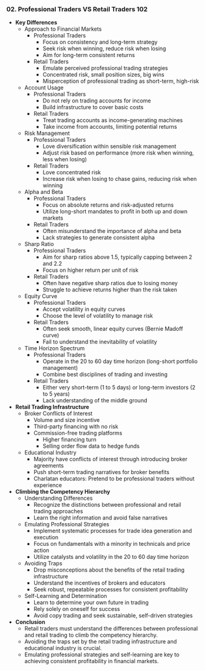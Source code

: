 ### 02. Professional Traders VS Retail Traders 102
- **Key Differences**
    - Approach to Financial Markets
        - Professional Traders
            - Focus on consistency and long-term strategy
            - Seek risk when winning, reduce risk when losing
            - Aim for long-term consistent returns
        - Retail Traders
            - Emulate perceived professional trading strategies
            - Concentrated risk, small position sizes, big wins
            - Misperception of professional trading as short-term, high-risk
    - Account Usage
        - Professional Traders
            - Do not rely on trading accounts for income
            - Build infrastructure to cover basic costs
        - Retail Traders
            - Treat trading accounts as income-generating machines
            - Take income from accounts, limiting potential returns
    - Risk Management
        - Professional Traders
            - Love diversification within sensible risk management
            - Adjust risk based on performance (more risk when winning, less when losing)
        - Retail Traders
            - Love concentrated risk
            - Increase risk when losing to chase gains, reducing risk when winning
    - Alpha and Beta
        - Professional Traders
            - Focus on absolute returns and risk-adjusted returns
            - Utilize long-short mandates to profit in both up and down markets
        - Retail Traders
            - Often misunderstand the importance of alpha and beta
            - Lack strategies to generate consistent alpha
    - Sharp Ratio
        - Professional Traders
            - Aim for sharp ratios above 1.5, typically capping between 2 and 2.2
            - Focus on higher return per unit of risk
        - Retail Traders
            - Often have negative sharp ratios due to losing money
            - Struggle to achieve returns higher than the risk taken
    - Equity Curve
        - Professional Traders
            - Accept volatility in equity curves
            - Choose the level of volatility to manage risk
        - Retail Traders
            - Often seek smooth, linear equity curves (Bernie Madoff curve)
            - Fail to understand the inevitability of volatility
    - Time Horizon Spectrum
        - Professional Traders
            - Operate in the 20 to 60 day time horizon (long-short portfolio management)
            - Combine best disciplines of trading and investing
        - Retail Traders
            - Either very short-term (1 to 5 days) or long-term investors (2 to 5 years)
            - Lack understanding of the middle ground
- **Retail Trading Infrastructure**
    - Broker Conflicts of Interest
        - Volume and size incentive
        - Third-party financing with no risk
        - Commission-free trading platforms
            - Higher financing turn
            - Selling order flow data to hedge funds
    - Educational Industry
        - Majority have conflicts of interest through introducing broker agreements
        - Push short-term trading narratives for broker benefits
        - Charlatan educators: Pretend to be professional traders without experience
- **Climbing the Competency Hierarchy**
    - Understanding Differences
        - Recognize the distinctions between professional and retail trading approaches
        - Learn the right information and avoid false narratives
    - Emulating Professional Strategies
        - Implement systematic processes for trade idea generation and execution
        - Focus on fundamentals with a minority in technicals and price action
        - Utilize catalysts and volatility in the 20 to 60 day time horizon
    - Avoiding Traps
        - Drop misconceptions about the benefits of the retail trading infrastructure
        - Understand the incentives of brokers and educators
        - Seek robust, repeatable processes for consistent profitability
    - Self-Learning and Determination
        - Learn to determine your own future in trading
        - Rely solely on oneself for success
        - Avoid copy trading and seek sustainable, self-driven strategies
- **Conclusion**
    - Retail traders must understand the differences between professional and retail trading to climb the competency hierarchy.
    - Avoiding the traps set by the retail trading infrastructure and educational industry is crucial.
    - Emulating professional strategies and self-learning are key to achieving consistent profitability in financial markets.
